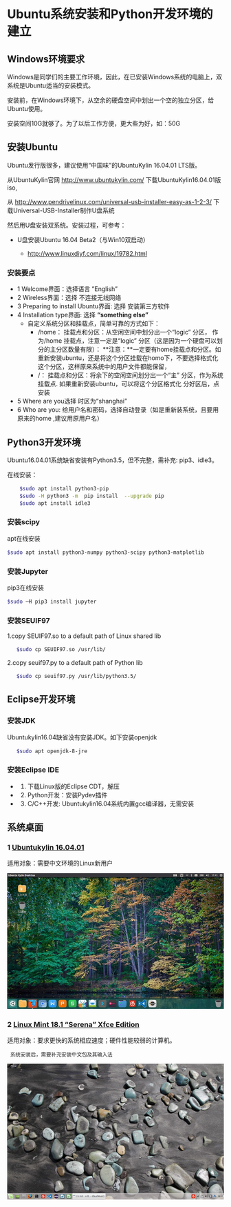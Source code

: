 # Ubuntu系统安装和Python开发环境的建立

## Windows环境要求

  Windows是同学们的主要工作环境，因此，在已安装Windows系统的电脑上，双系统是Ubuntu适当的安装模式。

  安装前，在Windows环境下，从空余的硬盘空间中划出一个空的独立分区，给Ubuntu使用。

  安装空间10G就够了。为了以后工作方便，更大些为好，如：50G

## 安装Ubuntu

Ubuntu发行版很多，建议使用“中国味”的UbuntuKylin 16.04.01 LTS版。

从UbuntuKylin官网 http://www.ubuntukylin.com/  下载UbuntuKylin16.04.01版iso,

从 http://www.pendrivelinux.com/universal-usb-installer-easy-as-1-2-3/ 下载Universal-USB-Installer制作U盘系统

然后用U盘安装双系统。安装过程，可参考：

* U盘安装Ubuntu 16.04 Beta2（与Win10双启动）

  * http://www.linuxdiyf.com/linux/19782.html

### 安装要点
* 1 Welcome界面：选择语言 ”English”
* 2 Wireless界面：选择 不连接无线网络 
* 3 Preparing to install Ubuntu界面: 选择 安装第三方软件
* 4 Installation type界面: 选择 **“something else”**
   * 自定义系统分区和挂载点，简单可靠的方式如下：
       * /home： 挂载点和分区：从空闲空间中划分出一个“logic”  分区， 作为/home 挂载点，注意一定是“logic”  分区（这是因为一个硬盘可以划分的主分区数量有限）：
         **注意：**一定要有home挂载点和分区。如重新安装ubuntu，还是将这个分区挂载在homo下，不要选择格式化这个分区，这样原来系统中的用户文件都能保留， 
       *  /： 挂载点和分区：将余下的空闲空间划分出一个“主”  分区，作为系统挂载点. 如果重新安装ubuntu，可以将这个分区格式化
         分好区后，点安装
* 5 Where are you选择 时区为“shanghai”
* 6 Who are you: 给用户名和密码，选择自动登录（如是重新装系统，且要用原来的home ,建议用原用户名）

## Python3开发环境

Ubuntu16.04.01系统缺省安装有Python3.5，但不完整，需补充: pip3、idle3。

在线安装：
```bash
    $sudo apt install python3-pip
    $sudo -H python3 -m  pip install  --upgrade pip 
    $sudo apt install idle3
```

### 安装scipy

apt在线安装
```bash
$sudo apt install python3-numpy python3-scipy python3-matplotlib
```

### 安装Jupyter

pip3在线安装
 
```bash
$sudo –H pip3 install jupyter
```
### 安装SEUIF97

1.copy SEUIF97.so to a default path of Linux shared lib
```bash
   $sudo cp SEUIF97.so /usr/lib/
```

2.copy seuif97.py to a default path of Python lib
```bash  
   $sudo cp seuif97.py /usr/lib/python3.5/
```

## Eclipse开发环境

### 安装JDK

   Ubuntukylin16.04缺省没有安装JDK。如下安装openjdk

```bash 
   $sudo apt openjdk-8-jre
```

###  安装Eclipse IDE
    
* 1. 下载Linux版的Eclipse CDT，解压
   
* 2. Python开发：安装Pydev插件

* 3. C/C++开发: Ubuntukylin16.04系统内置gcc编译器，无需安装

## 系统桌面

### 1 [Ubuntukylin 16.04.01](http://www.ubuntukylin.com/) 

适用对象：需要中文环境的Linux新用户 

![Ubuntukylin](./img/ubuntukylin.jpg) 

### 2 [Linux Mint 18.1 “Serena” Xfce Edition](https://www.linuxmint.com/)

适用对象：要求更快的系统相应速度；硬件性能较弱的计算机。

     系统安装后，需要补充安装中文包及其输入法

![LinuxMintXfce](./img/LinuxMintXfce.jpg) 